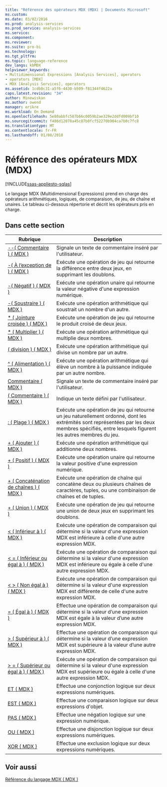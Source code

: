 ```yaml
---
title: "Référence des opérateurs MDX (MDX) | Documents Microsoft"
ms.custom: 
ms.date: 03/02/2016
ms.prod: analysis-services
ms.prod_service: analysis-services
ms.service: 
ms.component: 
ms.reviewer: 
ms.suite: pro-bi
ms.technology: 
ms.tgt_pltfrm: 
ms.topic: language-reference
dev_langs: kbMDX
helpviewer_keywords:
- Multidimensional Expressions [Analysis Services], operators
- operators [MDX]
- MDX [Analysis Services], operators
ms.assetid: 1cdb8c31-a5f6-4430-b509-f81344f4622a
caps.latest.revision: "34"
author: Minewiskan
ms.author: owend
manager: erikre
ms.workload: On Demand
ms.openlocfilehash: 5e80abbfc587b66c0059b2ae329e2ddfd009bf10
ms.sourcegitcommit: f486d12078a45c87b0fcf52270b904ca7b0c7fc8
ms.translationtype: MT
ms.contentlocale: fr-FR
ms.lasthandoff: 01/08/2018
---
```

# <a name="mdx-operator-reference-mdx"></a>Référence des opérateurs MDX (MDX)
[!INCLUDE[ssas-appliesto-sqlas](../includes/ssas-appliesto-sqlas.md)]

  Le langage MDX (Multidimensional Expressions) prend en charge des opérateurs arithmétiques, logiques, de comparaison, de jeu, de chaîne et unaires. Le tableau ci-dessous répertorie et décrit les opérateurs pris en charge.  
  
## <a name="in-this-section"></a>Dans cette section  
  
|Rubrique|Description|  
|-----------|-----------------|  
|[--&#40; Commentaire &#41; &#40; MDX &#41;](../mdx/comment-mdx-operator-reference.md)|Signale un texte de commentaire inséré par l'utilisateur.|  
|[-&#40; À l’exception de &#41; &#40; MDX &#41;](../mdx/except-mdx-operator.md)|Exécute une opération de jeu qui retourne la différence entre deux jeux, en supprimant les doublons.|  
|[-&#40; Négatif &#41; &#40; MDX &#41;](../mdx/negative-mdx.md)|Exécute une opération unaire qui retourne la valeur négative d'une expression numérique.|  
|[-&#40; Soustraire &#41; &#40; MDX &#41;](../mdx/subtract-mdx.md)|Exécute une opération arithmétique qui soustrait un nombre d'un autre.|  
|[&#42; &#40; Jointure croisée &#41; &#40; MDX &#41;](../mdx/crossjoin-mdx-operator-reference.md)|Exécute une opération de jeu qui retourne le produit croisé de deux jeux.|  
|[&#42; &#40; Multiplier &#41; &#40; MDX &#41;](../mdx/multiply-mdx.md)|Exécute une opération arithmétique qui multiplie deux nombres.|  
|[&#40; division &#41; &#40; MDX &#41;](../mdx/divide-mdx-operator-reference.md)|Exécute une opération arithmétique qui divise un nombre par un autre.|  
|[^ &#40; Alimentation &#41; &#40; MDX &#41;](../mdx/power-mdx.md)|Exécute une opération arithmétique qui élève un nombre à la puissance indiquée par un autre nombre.|  
|[Commentaire &#40; MDX &#41;](../mdx/comment-mdx.md)|Signale un texte de commentaire inséré par l'utilisateur.|  
|[&#40; Commentaire &#41; &#40; MDX &#41;](../mdx/comment-mdx-double-slash.md)|Indique un texte défini par l'utilisateur.|  
|[: &#40; Plage &#41; &#40; MDX &#41;](../mdx/range-mdx.md)|Exécute une opération de jeu qui retourne un jeu naturellement ordonné, dont les extrémités sont représentées par les deux membres spécifiés, entre lesquels figurent les autres membres du jeu.|  
|[+ &#40; Ajouter &#41; &#40; MDX &#41;](../mdx/add-mdx.md)|Exécute une opération arithmétique qui additionne deux nombres.|  
|[+ &#40; Positif &#41; &#40; MDX &#41;](../mdx/positive-mdx.md)|Exécute une opération unaire qui retourne la valeur positive d'une expression numérique.|  
|[+ &#40; Concaténation de chaînes &#41; &#40; MDX &#41;](../mdx/string-concatenation-mdx.md)|Exécute une opération de chaîne qui concatène deux ou plusieurs chaînes de caractères, tuples, ou une combinaison de chaînes et de tuples.|  
|[+ &#40; Union &#41; &#40; MDX &#41;](../mdx/union-mdx-operator-reference.md)|Exécute une opération de jeu qui retourne une union de deux jeux en supprimant les doublons.|  
|[&#60; &#40; Inférieur à &#41; &#40; MDX &#41;](../mdx/less-than-mdx.md)|Exécute une opération de comparaison qui détermine si la valeur d'une expression MDX est inférieure à celle d'une autre expression MDX.|  
|[&#60; = &#40; Inférieur ou égal à &#41; &#40; MDX &#41;](../mdx/less-than-or-equal-to-mdx.md)|Exécute une opération de comparaison qui détermine si la valeur d'une expression MDX est inférieure ou égale à celle d'une autre expression MDX.|  
|[&#60; &#62; &#40; Non égal à &#41; &#40; MDX &#41;](../mdx/not-equal-to-mdx.md)|Exécute une opération de comparaison qui détermine si la valeur d'une expression MDX est différente de celle d'une autre expression MDX.|  
|[= &#40; Égal à &#41; &#40; MDX &#41;](../mdx/equal-to-mdx.md)|Effectue une opération de comparaison qui détermine si la valeur d’une expression MDX est égale à la valeur d’une autre expression MDX.|  
|[&#62; &#40; Supérieur à &#41; &#40; MDX &#41;](../mdx/greater-than-mdx.md)|Effectue une opération de comparaison qui détermine si la valeur d’une expression MDX est supérieure à la valeur d’une autre expression MDX.|  
|[&#62; = &#40; Supérieur ou égal à &#41; &#40; MDX &#41;](../mdx/greater-than-or-equal-to-mdx.md)|Exécute une opération de comparaison qui détermine si la valeur d'une expression MDX est supérieure ou égale à celle d'une autre expression MDX.|  
|[ET &#40; MDX &#41;](../mdx/and-mdx.md)|Effectue une conjonction logique sur deux expressions numériques.|  
|[EST &#40; MDX &#41;](../mdx/is-mdx.md)|Effectue une comparaison logique sur deux expressions d'objet.|  
|[PAS &#40; MDX &#41;](../mdx/not-mdx.md)|Effectue une négation logique sur une expression numérique.|  
|[OU &#40; MDX &#41;](../mdx/or-mdx.md)|Effectue une disjonction logique sur deux expressions numériques.|  
|[XOR &#40; MDX &#41;](../mdx/xor-mdx.md)|Effectue une exclusion logique sur deux expressions numériques.|  
  
## <a name="see-also"></a>Voir aussi  
 [Référence du langage MDX &#40; MDX &#41;](../mdx/mdx-language-reference-mdx.md)  
  
  
